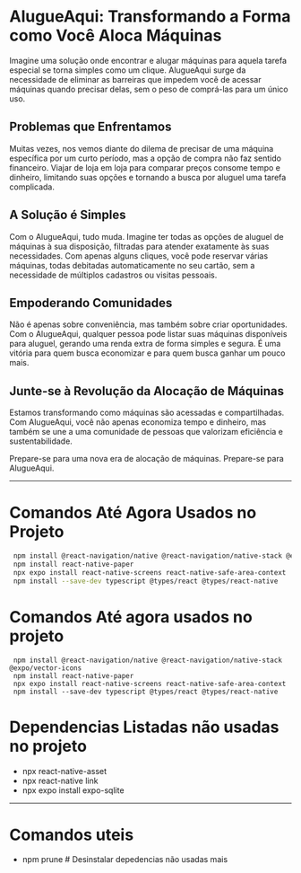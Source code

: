 # AlugueAqui: Transformando a Forma como Você Aloca Máquinas

Imagine uma solução onde encontrar e alugar máquinas para aquela tarefa especial se torna simples como um clique. AlugueAqui surge da necessidade de eliminar as barreiras que impedem você de acessar máquinas quando precisar delas, sem o peso de comprá-las para um único uso.

## Problemas que Enfrentamos

Muitas vezes, nos vemos diante do dilema de precisar de uma máquina específica por um curto período, mas a opção de compra não faz sentido financeiro. Viajar de loja em loja para comparar preços consome tempo e dinheiro, limitando suas opções e tornando a busca por aluguel uma tarefa complicada.

## A Solução é Simples

Com o AlugueAqui, tudo muda. Imagine ter todas as opções de aluguel de máquinas à sua disposição, filtradas para atender exatamente às suas necessidades. Com apenas alguns cliques, você pode reservar várias máquinas, todas debitadas automaticamente no seu cartão, sem a necessidade de múltiplos cadastros ou visitas pessoais.

## Empoderando Comunidades

Não é apenas sobre conveniência, mas também sobre criar oportunidades. Com o AlugueAqui, qualquer pessoa pode listar suas máquinas disponíveis para aluguel, gerando uma renda extra de forma simples e segura. É uma vitória para quem busca economizar e para quem busca ganhar um pouco mais.

## Junte-se à Revolução da Alocação de Máquinas

Estamos transformando como máquinas são acessadas e compartilhadas. Com AlugueAqui, você não apenas economiza tempo e dinheiro, mas também se une a uma comunidade de pessoas que valorizam eficiência e sustentabilidade.

Prepare-se para uma nova era de alocação de máquinas. Prepare-se para AlugueAqui.

---

# Comandos Até Agora Usados no Projeto

```bash
 npm install @react-navigation/native @react-navigation/native-stack @expo/vector-icons 
 npm install react-native-paper 
 npx expo install react-native-screens react-native-safe-area-context 
 npm install --save-dev typescript @types/react @types/react-native 
 ```




# Comandos Até agora usados no projeto 
```
 npm install @react-navigation/native @react-navigation/native-stack @expo/vector-icons
 npm install react-native-paper
 npx expo install react-native-screens react-native-safe-area-context
 npm install --save-dev typescript @types/react @types/react-native
 ```

# Dependencias Listadas não usadas no projeto 

- npx react-native-asset
- npx react-native link
- npx expo install expo-sqlite

---
# Comandos uteis 

- npm prune # Desinstalar depedencias não usadas mais
 